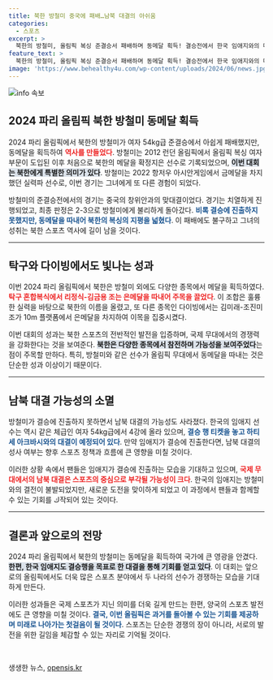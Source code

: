 ```yaml
---
title: 북한 방철미 중국에 패배…남북 대결의 아쉬움
categories:
  - 스포츠
excerpt: >
  북한의 방철미, 올림픽 복싱 준결승서 패배하며 동메달 획득! 결승전에서 한국 임애지와의 대결 실현되지 않아 아쉬움 남아. 방철미는 북한 최초로 복싱 메달을 따낸 선수!
feature_text: >
  북한의 방철미, 올림픽 복싱 준결승서 패배하며 동메달 획득! 결승전에서 한국 임애지와의 대결 실현되지 않아 아쉬움 남아. 방철미는 북한 최초로 복싱 메달을 따낸 선수!
image: 'https://www.behealthy4u.com/wp-content/uploads/2024/06/news.jpg'
---
```


<p><img src="https://www.behealthy4u.com/wp-content/uploads/2024/06/news.jpg" alt="info 속보" /></p>

<h2 data-ke-size="size26">2024 파리 올림픽 북한 방철미 동메달 획득</h2>

<p data-ke-size="size16">2024 파리 올림픽에서 북한의 방철미가 여자 54kg급 준결승에서 아쉽게 패배했지만, 동메달을 획득하여 <b><span style="color: #ee2323;">역사를 만들었다</span></b>. 방철미는 2012 런던 올림픽에서 올림픽 복싱 여자 부문이 도입된 이후 처음으로 북한의 메달을 확정지은 선수로 기록되었으며, <b><span style="background-color: #21538527;">이번 대회는 북한에게 특별한 의미가 있다</span></b>. 방철미는 2022 항저우 아시안게임에서 금메달을 차지했던 실력파 선수로, 이번 경기는 그녀에게 또 다른 경험이 되었다.</p>

<p data-ke-size="size16">방철미의 준결승전에서의 경기는 중국의 창위안과의 맞대결이었다. 경기는 치열하게 진행되었고, 최종 판정은 2-3으로 방철미에게 불리하게 돌아갔다. <b><span style="color: #1a5490;">비록 결승에 진출하지 못했지만, 동메달을 따내어 북한의 복싱의 지평을 넓혔다</span></b>. 이 패배에도 불구하고 그녀의 성취는 북한 스포츠 역사에 길이 남을 것이다.</p>

<hr>

<h2 data-ke-size="size26">탁구와 다이빙에서도 빛나는 성과</h2>

<p data-ke-size="size16">이번 2024 파리 올림픽에서 북한은 방철미 외에도 다양한 종목에서 메달을 획득하였다. <b><span style="color: #ee2323;">탁구 혼합복식에서 리정식-김금용 조는 은메달을 따내어 주목을 끌었다</span></b>. 이 조합은 훌륭한 실력을 바탕으로 북한의 이름을 올렸고, 또 다른 종목인 다이빙에서는 김미래-조진미 조가 10m 플랫폼에서 은메달을 차지하여 이목을 집중시켰다.</p>

<p data-ke-size="size16">이번 대회의 성과는 북한 스포츠의 전반적인 발전을 입증하며, 국제 무대에서의 경쟁력을 강화한다는 것을 보여준다. <b><span style="background-color: #21538527;">북한은 다양한 종목에서 참전하며 가능성을 보여주었다</span></b>는 점이 주목할 만하다. 특히, 방철미와 같은 선수가 올림픽 무대에서 동메달을 따내는 것은 단순한 성과 이상이기 때문이다.</p>

<hr>

<h2 data-ke-size="size26">남북 대결 가능성의 소멸</h2>

<p data-ke-size="size16">방철미가 결승에 진출하지 못하면서 남북 대결의 가능성도 사라졌다. 한국의 임애지 선수는 역시 같은 체급인 여자 54kg급에서 4강에 올라 있으며, <b><span style="color: #1a5490;">결승 행 티켓을 놓고 하티세 아크바시와의 대결이 예정되어 있다</span></b>. 만약 임애지가 결승에 진출한다면, 남북 대결의 성사 여부는 향후 스포츠 정책과 흐름에 큰 영향을 미칠 것이다.</p>

<p data-ke-size="size16">이러한 상황 속에서 팬들은 임애지가 결승에 진출하는 모습을 기대하고 있으며, <b><span style="color: #ee2323;">국제 무대에서의 남북 대결은 스포츠의 중심으로 부각될 가능성이 크다</span></b>. 한국의 임애지는 방철미와의 결전이 불발되었지만, 새로운 도전을 맞이하게 되었고 이 과정에서 팬들과 함께할 수 있는 기회를 ك작되어 있는 것이다.</p>

<hr>

<h2 data-ke-size="size26">결론과 앞으로의 전망</h2>

<p data-ke-size="size16">2024 파리 올림픽에서 북한의 방철미는 동메달을 획득하여 국가에 큰 영광을 안겼다. <b><span style="background-color: #21538527;">한편, 한국 임애지도 결승행을 목표로 한 대결을 통해 기회를 얻고 있다</span></b>. 이 대회는 앞으로의 올림픽에서도 더욱 많은 스포츠 분야에서 두 나라의 선수가 경쟁하는 모습을 기대하게 만든다.</p>

<p data-ke-size="size16">이러한 성과들은 국제 스포츠가 지닌 의미를 더욱 길게 만드는 한편, 양국의 스포츠 발전에도 큰 영향을 미칠 것이다. <b><span style="color: #1a5490;">결국, 이번 올림픽은 과거를 돌아볼 수 있는 기회를 제공하며 미래로 나아가는 첫걸음이 될 것이다</span></b>. 스포츠는 단순한 경쟁의 장이 아니라, 서로의 발전을 위한 길임을 체감할 수 있는 자리로 기억될 것이다.</p>

<p data-ke-size="size16">&nbsp;</p>
생생한 뉴스, <a href="https://opensis.kr" rel="dofollow">opensis.kr</a>


